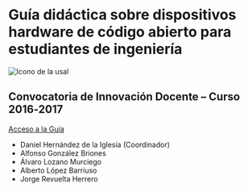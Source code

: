 # Guía didáctica sobre dispositivos hardware de código abierto para estudiantes de ingeniería

![Icono de la usal](http://cidta.usal.es/INDEX%20-%20escudo%20USAL.jpg)



## Convocatoria de Innovación Docente – Curso 2016‐2017

[Acceso a la Guía](https://github.com/danihiglesias/OpenHardwareGuide/wiki)

* Daniel Hernández de la Iglesia (Coordinador)
*  Alfonso González Briones
*  Álvaro Lozano Murciego
*  Alberto López Barriuso
*  Jorge Revuelta Herrero
